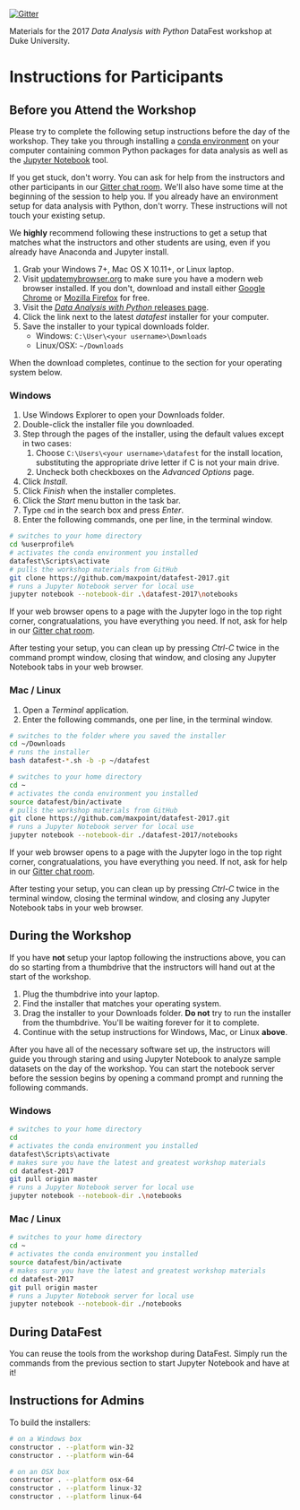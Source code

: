 [![Gitter](https://badges.gitter.im/maxpoint/datafest-2017.svg)](https://gitter.im/maxpoint/datafest-2017?utm_source=badge&utm_medium=badge&utm_campaign=pr-badge)

Materials for the 2017 *Data Analysis with Python* DataFest workshop at Duke University.

# Instructions for Participants

## Before you Attend the Workshop

Please try to complete the following setup instructions before the day of the
workshop. They take you through installing a [conda
environment](https://conda.io/docs/index.html) on your computer containing
common Python packages for data analysis as well as the [Jupyter
Notebook](https://jupyter.org) tool.

If you get stuck, don't worry. You can ask for help from the instructors and
other participants in our [Gitter chat
room](https://gitter.im/maxpoint/datafest-2017).  We'll also have some time at
the beginning of the session to help you. If you already have an environment
setup for data analysis with Python, don't worry. These instructions will not
touch your existing setup. 

We **highly** recommend following these instructions to get a setup that matches
what the instructors and other students are using, even if you already have
Anaconda and Jupyter install.

1. Grab your Windows 7+, Mac OS X 10.11+, or Linux laptop.
2. Visit [updatemybrowser.org](https://updatemybrowser.org) to make sure you
   have a modern web browser installed. If you don't, download and install
   either [Google Chrome](https://www.google.com/chrome/browser/desktop/) or
   [Mozilla Firefox](https://www.mozilla.org/en-US/firefox/new/) for free.
3. Visit the [*Data Analysis with Python* releases
   page](https://github.com/maxpoint/datafest-2017/releases).
4. Click the link next to the latest *datafest* installer for your computer.
5. Save the installer to your typical downloads folder.
    * Windows: `C:\User\<your username>\Downloads`
    * Linux/OSX: `~/Downloads`

When the download completes, continue to the section for your operating system
below.

### Windows

1. Use Windows Explorer to open your Downloads folder.
2. Double-click the installer file you downloaded.
3. Step through the pages of the installer, using the default values
   except in two cases:
   1. Choose `C:\Users\<your username>\datafest` for the install location,
      substituting the appropriate drive letter if C is not your main drive.
   2. Uncheck both checkboxes on the *Advanced Options* page.
5. Click *Install*.
6. Click *Finish* when the installer completes.
7. Click the *Start* menu button in the task bar.
8. Type `cmd` in the search box and press *Enter*.
9. Enter the following commands, one per line, in the terminal window.

```bash
# switches to your home directory
cd %userprofile%
# activates the conda environment you installed
datafest\Scripts\activate
# pulls the workshop materials from GitHub
git clone https://github.com/maxpoint/datafest-2017.git
# runs a Jupyter Notebook server for local use
jupyter notebook --notebook-dir .\datafest-2017\notebooks
```

If your web browser opens to a page with the Jupyter logo in the top right
corner, congratualations, you have everything you need. If not, ask
for help in our [Gitter chat room](https://gitter.im/maxpoint/datafest-2017).

After testing your setup, you can clean up by pressing *Ctrl-C* twice in the
command prompt window, closing that window, and closing any Jupyter Notebook
tabs in your web browser.

### Mac / Linux

1. Open a *Terminal* application.
2. Enter the following commands, one per line, in the terminal window.

```bash
# switches to the folder where you saved the installer
cd ~/Downloads
# runs the installer
bash datafest-*.sh -b -p ~/datafest

# switches to your home directory
cd ~
# activates the conda environment you installed
source datafest/bin/activate
# pulls the workshop materials from GitHub
git clone https://github.com/maxpoint/datafest-2017.git
# runs a Jupyter Notebook server for local use
jupyter notebook --notebook-dir ./datafest-2017/notebooks
```

If your web browser opens to a page with the Jupyter logo in the top right
corner, congratualations, you have everything you need. If not, ask
for help in our [Gitter chat room](https://gitter.im/maxpoint/datafest-2017).

After testing your setup, you can clean up by pressing *Ctrl-C* twice in the
terminal window, closing the terminal window, and closing any Jupyter Notebook
tabs in your web browser.

## During the Workshop

If you have **not** setup your laptop following the instructions above, you 
can do so starting from a thumbdrive that the instructors will hand out at 
the start of the workshop.

1. Plug the thumbdrive into your laptop.
2. Find the installer that matches your operating system.
3. Drag the installer to your Downloads folder. **Do not** try to run the installer
   from the thumbdrive. You'll be waiting forever for it to complete.
4. Continue with the setup instructions for Windows, Mac, or Linux **above**.

After you have all of the necessary software set up, the instructors will guide 
you through staring and using Jupyter Notebook to analyze sample datasets on 
the day of the workshop. You can start the notebook server before the session 
begins by opening a command prompt and running the following commands.

### Windows

```bash
# switches to your home directory
cd
# activates the conda environment you installed
datafest\Scripts\activate
# makes sure you have the latest and greatest workshop materials
cd datafest-2017
git pull origin master
# runs a Jupyter Notebook server for local use
jupyter notebook --notebook-dir .\notebooks
```

### Mac / Linux

```bash
# switches to your home directory
cd ~
# activates the conda environment you installed
source datafest/bin/activate
# makes sure you have the latest and greatest workshop materials
cd datafest-2017
git pull origin master
# runs a Jupyter Notebook server for local use
jupyter notebook --notebook-dir ./notebooks
```

## During DataFest

You can reuse the tools from the workshop during DataFest. Simply run the
commands from the previous section to start Jupyter Notebook and have at it!

## Instructions for Admins

To build the installers:

```bash
# on a Windows box
constructor . --platform win-32
constructor . --platform win-64

# on an OSX box
constructor . --platform osx-64
constructor . --platform linux-32
constructor . --platform linux-64
```
